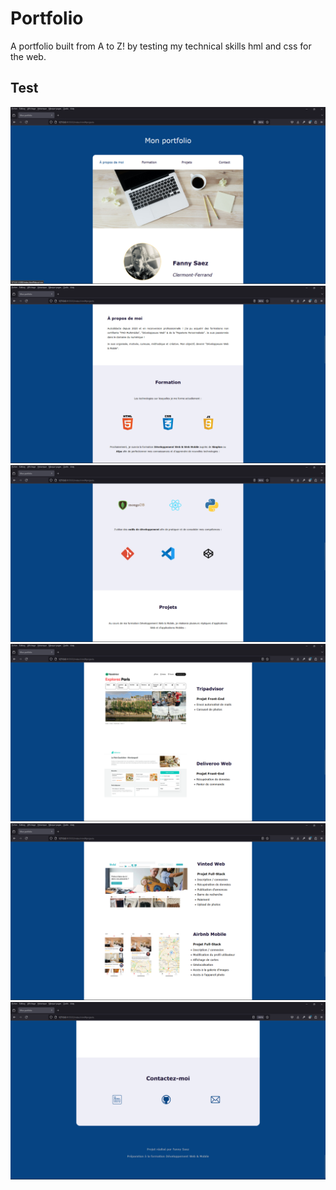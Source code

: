 # Portfolio

A portfolio built from A to Z! by testing my technical skills hml and css for the web.

## Test
<p>
  <img src="/screenshots/screenshots-portfolio1.png">
  <img src="/screenshots/screenshots-portfolio2.png">
  <img src="/screenshots/screenshots-portfolio3.png">
  <img src="/screenshots/screenshots-portfolio4.png">
  <img src="/screenshots/screenshots-portfolio5.png">
  <img src="/screenshots/screenshots-portfolio6.png">
</p>